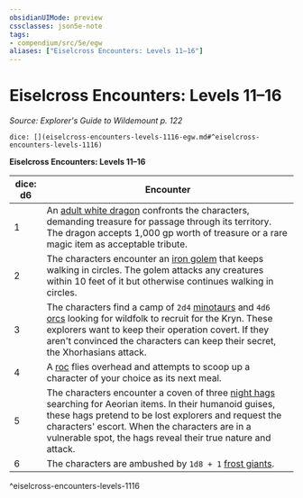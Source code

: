 ```yaml
---
obsidianUIMode: preview
cssclasses: json5e-note
tags:
- compendium/src/5e/egw
aliases: ["Eiselcross Encounters: Levels 11–16"]
---
```

# Eiselcross Encounters: Levels 11–16
*Source: Explorer's Guide to Wildemount p. 122* 

`dice: [](eiselcross-encounters-levels-1116-egw.md#^eiselcross-encounters-levels-1116)`

**Eiselcross Encounters: Levels 11–16**

| dice: d6 | Encounter |
|----------|-----------|
| 1 | An [adult white dragon](/compendium/bestiary/dragon/adult-white-dragon.md) confronts the characters, demanding treasure for passage through its territory. The dragon accepts 1,000 gp worth of treasure or a rare magic item as acceptable tribute. |
| 2 | The characters encounter an [iron golem](/compendium/bestiary/construct/iron-golem.md) that keeps walking in circles. The golem attacks any creatures within 10 feet of it but otherwise continues walking in circles. |
| 3 | The characters find a camp of `2d4` [minotaurs](/compendium/bestiary/monstrosity/minotaur.md) and `4d6` [orcs](/compendium/bestiary/humanoid/orc.md) looking for wildfolk to recruit for the Kryn. These explorers want to keep their operation covert. If they aren't convinced the characters can keep their secret, the Xhorhasians attack. |
| 4 | A [roc](/compendium/bestiary/monstrosity/roc.md) flies overhead and attempts to scoop up a character of your choice as its next meal. |
| 5 | The characters encounter a coven of three [night hags](/compendium/bestiary/fiend/night-hag.md) searching for Aeorian items. In their humanoid guises, these hags pretend to be lost explorers and request the characters' escort. When the characters are in a vulnerable spot, the hags reveal their true nature and attack. |
| 6 | The characters are ambushed by `1d8 + 1` [frost giants](/compendium/bestiary/giant/frost-giant.md). |
^eiselcross-encounters-levels-1116